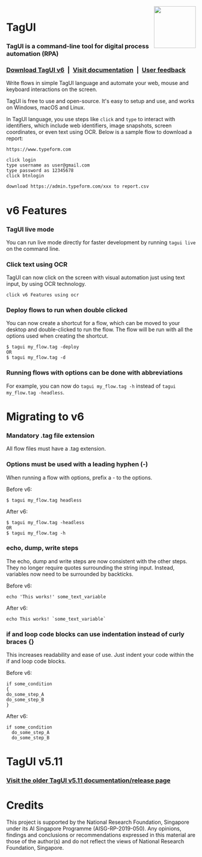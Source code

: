<img src="https://raw.githubusercontent.com/kelaberetiv/TagUI/master/src/media/tagui_logo.png" height="111" align="right">

# TagUI

### TagUI is a command-line tool for digital process automation (RPA)

### [Download TagUI v6](https://tagui.readthedocs.io/en/latest/setup.html)&ensp;|&ensp;[Visit documentation](https://tagui.readthedocs.io/en/latest/index.html)&ensp;|&ensp;[User feedback](https://forms.gle/mieY66xTN4NNm5Gq5)

Write flows in simple TagUI language and automate your web, mouse and keyboard interactions on the screen.

TagUI is free to use and open-source. It's easy to setup and use, and works on Windows, macOS and Linux.

In TagUI language, you use steps like `click` and `type` to interact with identifiers, which include web identifiers, image snapshots, screen coordinates, or even text using OCR. Below is a sample flow to download a report:

```
https://www.typeform.com

click login
type username as user@gmail.com
type password as 12345678
click btnlogin

download https://admin.typeform.com/xxx to report.csv
```

# v6 Features

### TagUI live mode
You can run live mode directly for faster development by running `tagui live` on the command line.

### Click text using OCR
TagUI can now click on the screen with visual automation just using text input, by using OCR technology.

```
click v6 Features using ocr
```

### Deploy flows to run when double clicked
You can now create a shortcut for a flow, which can be moved to your desktop and double-clicked to run the flow. The flow will be run with all the options used when creating the shortcut.

```
$ tagui my_flow.tag -deploy
OR
$ tagui my_flow.tag -d
```

### Running flows with options can be done with abbreviations
For example, you can now do ``tagui my_flow.tag -h`` instead of ``tagui my_flow.tag -headless``.

# Migrating to v6

### Mandatory .tag file extension
All flow files must have a .tag extension.

### Options must be used with a leading hyphen (-)
When running a flow with options, prefix a - to the options.

Before v6:
```
$ tagui my_flow.tag headless
```

After v6:
```
$ tagui my_flow.tag -headless
OR
$ tagui my_flow.tag -h
```

### echo, dump, write steps
The echo, dump and write steps are now consistent with the other steps. They no longer require quotes surrounding the string input. Instead, variables now need to be surrounded by backticks.

Before v6:
```
echo 'This works!' some_text_variable
```

After v6:
```
echo This works! `some_text_variable`
```

### if and loop code blocks can use indentation instead of curly braces {}
This increases readability and ease of use. Just indent your code within the if and loop code blocks. 

Before v6:
```
if some_condition
{
do_some_step_A
do_some_step_B
}
```

After v6:
```
if some_condition
  do_some_step_A
  do_some_step_B
```

# TagUI v5.11

### [Visit the older TagUI v5.11 documentation/release page](https://github.com/kelaberetiv/TagUI/tree/pre_v6)

# Credits

This project  is supported by the National Research Foundation, Singapore under its AI Singapore Programme (AISG-RP-2019-050). Any opinions, findings and conclusions or recommendations expressed in this material are those of the author(s) and do not reflect the views of National Research Foundation, Singapore.
